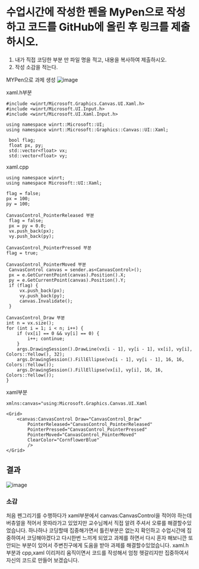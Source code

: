 # 수업시간에 작성한 펜을 MyPen으로 작성하고 코드를 GitHub에 올린 후 링크를 제출하시오.
 1. 내가 직접 코딩한 부분 만 파일 명을 적고, 내용을 복사하여 제출하시오.
 2. 작성 소감을 적는다.

MYPen으로 과제 생성
![image](https://github.com/JunYoung0404/visualprogramming/assets/50895748/28233a18-e962-46c5-a697-8e24295acd4c)

xaml.h부분
```
#include <winrt/Microsoft.Graphics.Canvas.UI.Xaml.h>
#include <winrt/Microsoft.UI.Input.h>
#include <winrt/Microsoft.UI.Xaml.Input.h>

using namespace winrt::Microsoft::UI;
using namespace winrt::Microsoft::Graphics::Canvas::UI::Xaml;

 bool flag;
 float px, py;
 std::vector<float> vx;
 std::vector<float> vy;
```

xaml.cpp
```
using namespace winrt;
using namespace Microsoft::UI::Xaml;

flag = false;
px = 100;
py = 100;

CanvasControl_PointerReleased 부분
 flag = false;
 px = py = 0.0;
 vx.push_back(px);
 vy.push_back(py);

CanvasControl_PointerPressed 부분
flag = true;

CanvasControl_PointerMoved 부분
 CanvasControl canvas = sender.as<CanvasControl>();
 px = e.GetCurrentPoint(canvas).Position().X;
 py = e.GetCurrentPoint(canvas).Position().Y;
 if (flag) {
     vx.push_back(px);
     vy.push_back(py);
     canvas.Invalidate();
 }

CanvasControl_Draw 부분
int n = vx.size();
for (int i = 1; i < n; i++) {
    if (vx[i] == 0 && vy[i] == 0) {
        i++; continue;
    }
    args.DrawingSession().DrawLine(vx[i - 1], vy[i - 1], vx[i], vy[i], Colors::Yellow(), 32);
    args.DrawingSession().FillEllipse(vx[i - 1], vy[i - 1], 16, 16, Colors::Yellow());
    args.DrawingSession().FillEllipse(vx[i], vy[i], 16, 16, Colors::Yellow());
}

```
xaml부분
```
xmlns:canvas="using:Microsoft.Graphics.Canvas.UI.Xaml

<Grid>
    <canvas:CanvasControl Draw="CanvasControl_Draw"
        PointerReleased="CanvasControl_PointerReleased"
        PointerPressed="CanvasControl_PointerPressed"
        PointerMoved="CanvasControl_PointerMoved"
        ClearColor="CornflowerBlue"
        />
</Grid>

```

## 결과
![image](https://github.com/JunYoung0404/visualprogramming/assets/50895748/abc06518-6205-418a-b230-68f91ad63fed)

### 소감
처음 펜그리기를 수행하다가 xaml부분에서 canvas:CanvasControl을 적어야 하는데 버츄얼을 적어서 못따라가고 있었지만 교수님께서 직접 알려 주셔서 오류를 해결할수있었습니다. 하나하나 코딩할때 집중해가면서 틀린부분은 없는지 확인하고 수업시간에 집중하여서 코딩해야겠다고 다시한번 느끼게 되었고 
과제를 하면서 다시 혼자 해보니깐 또 안되는 부분이 있어서 주변친구에게 도움을 받아 과제를 해결할수있었습니다. xaml.h부분과 cpp,xaml 이리저리 움직이면서 코드를 작성해서 엄청 헷갈리지만 집중하여서 자신의 코드로 만들어 보겠습니다.
    
